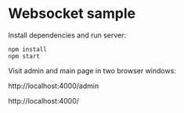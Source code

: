 Websocket sample
================

Install dependencies and run server:
```
npm install
npm start
```

Visit admin and main page in two browser windows:

http://localhost:4000/admin

http://localhost:4000/
